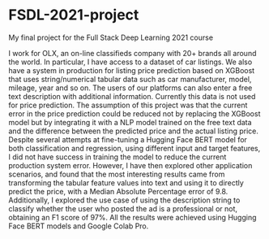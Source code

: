 # FSDL-2021-project
My final project for the Full Stack Deep Learning 2021 course 

I work for OLX, an on-line classifieds company with 20+ brands all around the world. In particular, I have access to a dataset of car listings. We also have a system in production for listing price prediction based on XGBoost that uses string/numerical tabular data such as car manufacturer, model, mileage, year and so on. The users of our platforms can also enter a free text description with additional information. Currently this data is not used for price prediction. The assumption of this project was that the current error in the price prediction could be reduced not by replacing the XGBoost model but by integrating it with a NLP model trained on the free text data and the difference between the predicted price and the actual listing price. 
Despite several attempts at fine-tuning a Hugging Face BERT model for both classification and regression, using different input and target features,  I did not have success in training the model to reduce the current production system error. 
However, I have then explored other application scenarios, and found that the most interesting results came from transforming the tabular feature values into text and using it to directly predict the price, with a Median Absolute Percentage error of 9.8. Additionally, I explored the use case of using the description string to classify whether the user who posted the ad is a professional or not, obtaining an F1 score of 97%.
All the results were achieved using Hugging Face BERT models and Google Colab Pro.

